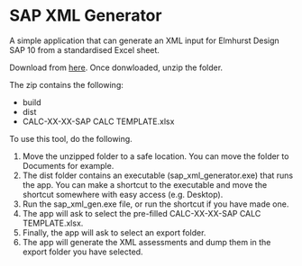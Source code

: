 # SAP XML Generator
A simple application that can generate an XML input for Elmhurst Design SAP 10 from a standardised Excel sheet.

Download from [here](https://github.com/HoareLea/SAP_XML_Generator/releases/tag/v0.2). Once donwloaded, unzip the folder.

The zip contains the following:
- build
- dist
- CALC-XX-XX-SAP CALC TEMPLATE.xlsx

To use this tool, do the following.
1. Move the unzipped folder to a safe location. You can move the folder to Documents for example.
2. The dist folder contains an executable (sap_xml_generator.exe) that runs the app. You can make a shortcut to the executable and move the shortcut somewhere with easy access (e.g. Desktop).
3. Run the sap_xml_gen.exe file, or run the shortcut if you have made one.
4. The app will ask to select the pre-filled CALC-XX-XX-SAP CALC TEMPLATE.xlsx.
5. Finally, the app will ask to select an export folder.
6. The app will generate the XML assessments and dump them in the export folder you have selected.
